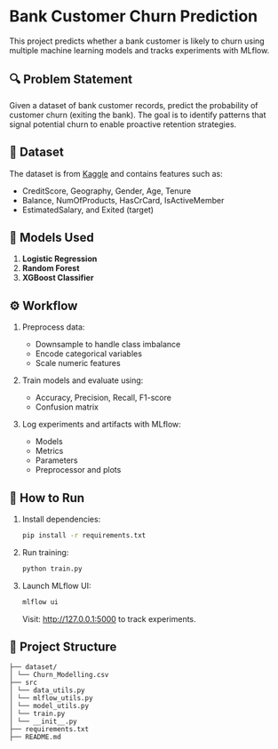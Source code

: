 # Bank Customer Churn Prediction

This project predicts whether a bank customer is likely to churn using multiple machine learning models and tracks experiments with MLflow.

## 🔍 Problem Statement

Given a dataset of bank customer records, predict the probability of customer churn (exiting the bank). The goal is to identify patterns that signal potential churn to enable proactive retention strategies.

## 📁 Dataset

The dataset is from [Kaggle](https://www.kaggle.com/datasets/shantanudhakadd/bank-customer-churn-prediction/data) and contains features such as:
- CreditScore, Geography, Gender, Age, Tenure
- Balance, NumOfProducts, HasCrCard, IsActiveMember
- EstimatedSalary, and Exited (target)

## 🧠 Models Used

1. **Logistic Regression**
2. **Random Forest**
3. **XGBoost Classifier**

## ⚙️ Workflow

1. Preprocess data:
   - Downsample to handle class imbalance
   - Encode categorical variables
   - Scale numeric features

2. Train models and evaluate using:
   - Accuracy, Precision, Recall, F1-score
   - Confusion matrix

3. Log experiments and artifacts with MLflow:
   - Models
   - Metrics
   - Parameters
   - Preprocessor and plots

## 🚀 How to Run

1. Install dependencies:
    ```bash
    pip install -r requirements.txt
    ```

2. Run training:
    ```bash
    python train.py
    ```

3. Launch MLflow UI:
    ```bash
    mlflow ui
    ```
    Visit: http://127.0.0.1:5000 to track experiments.

## 📂 Project Structure
```.
├── dataset/
│ └── Churn_Modelling.csv
├── src
│ └── data_utils.py
│ └── mlflow_utils.py
│ └── model_utils.py
│ └── train.py
│ └── __init__.py
├── requirements.txt
├── README.md
```
